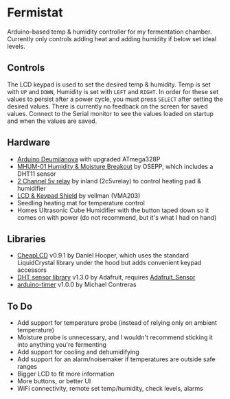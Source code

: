 
Fermistat
=========

Arduino-based temp & humidity controller for my fermentation chamber. Currently only controls adding heat and adding humidity if below set ideal levels.

## Controls

The LCD keypad is used to set the desired temp & humidity. Temp is set with `UP` and `DOWN`, Humidity is set with `LEFT` and `RIGHT`. In order for these set values to persist after a power cycle, you must press `SELECT` after setting the desired values. There is currently no feedback on the screen for saved values. Connect to the Serial monitor to see the values loaded on startup and when the values are saved.

## Hardware

* [Arduino Deumilanova](https://www.arduino.cc/en/Main/arduinoBoardDuemilanove) with upgraded ATmega328P
* [MHUM-01 Humidity & Moisture Breakout](https://www.osepp.com/electronic-modules/breakout-boards/94-humidity-moisture-breakout) by OSEPP, which includes a DHT11 sensor
* [2 Channel 5v relay](http://wiki.sunfounder.cc/index.php?title=2_Channel_5V_Relay_Module) by inland (2c5vrelay) to control heating pad & humidifier
* [LCD & Keypad Shield](https://www.velleman.eu/products/view/?id=435510) by vellman (VMA203)
* Seedling heating mat for temperature control
* Homes Ultrasonic Cube Humidifier with the button taped down so it comes on with power (do not recommend, but it's what I had on hand)

## Libraries

* [CheapLCD](https://github.com/kdhooper/arduino-CheapLCD) v0.9.1 by Daniel Hooper, which uses the standard LiquidCrystal library under the hood but adds convenient keypad accessors
* [DHT sensor library](https://github.com/adafruit/DHT-sensor-library) v1.3.0 by Adafruit, requires [Adafruit_Sensor](https://github.com/adafruit/Adafruit_Sensor)
* [arduino-timer](https://github.com/contrem/arduino-timer) v1.0.0 by Michael Contreras

## To Do

* Add support for temperature probe (instead of relying only on ambient temperature)
* Moisture probe is unnecessary, and I wouldn't recommend sticking it into anything you're fermenting
* Add support for cooling and dehumidifying
* Add support for an alarm/noisemaker if temperatures are outside safe ranges
* Bigger LCD to fit more information
* More buttons, or better UI
* WiFi connectivity, remote set temp/humidity, check levels, alarms
